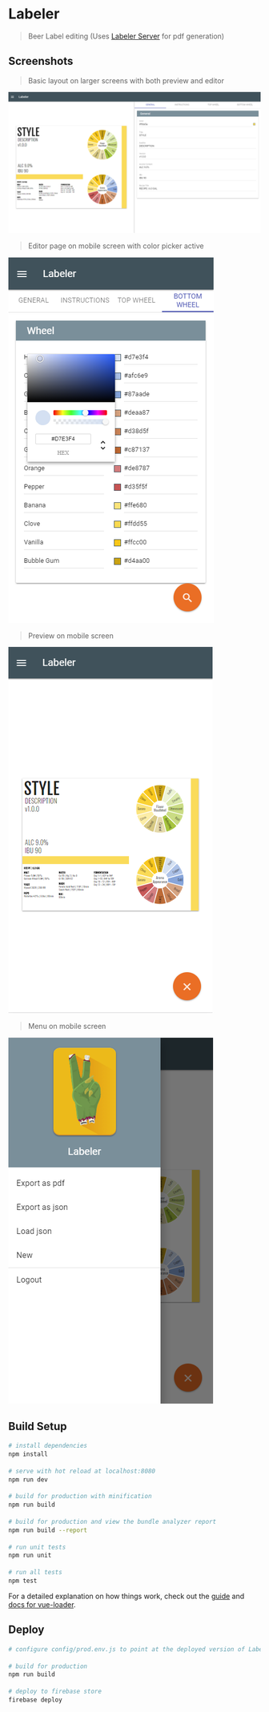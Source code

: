 # Labeler

> Beer Label editing
> (Uses [Labeler Server](https://github.com/logan-laughery/LabelerServer) for pdf generation)

## Screenshots

> Basic layout on larger screens with both preview and editor

![Desktop](/docs/Desktop.PNG?raw=true "Desktop")

> Editor page on mobile screen with color picker active

![Mobile #1](/docs/Mobile.PNG?raw=true "Mobile #1")

> Preview on mobile screen

![Mobile #2](/docs/Mobile2.PNG?raw=true "Mobile #2")

> Menu on mobile screen

![Mobile #3](/docs/Mobile3.PNG?raw=true "Mobile #3")


## Build Setup

``` bash
# install dependencies
npm install

# serve with hot reload at localhost:8080
npm run dev

# build for production with minification
npm run build

# build for production and view the bundle analyzer report
npm run build --report

# run unit tests
npm run unit

# run all tests
npm test
```

For a detailed explanation on how things work, check out the [guide](http://vuejs-templates.github.io/webpack/) and [docs for vue-loader](http://vuejs.github.io/vue-loader).

## Deploy
``` bash
# configure config/prod.env.js to point at the deployed version of LabelerServer

# build for production
npm run build

# deploy to firebase store
firebase deploy

